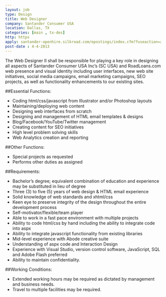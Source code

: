 ```yaml
---
layout: job
type: Design
title: Web Designer
company: Santander Consumer USA
location: Dallas, TX
categories: [main , tx-des]
http: https
apply: santander-openhire.silkroad.com/epostings/index.cfm?fuseaction=app.dspjob&jobid=335&company_id=16702&version=1
post-date : 4-4-2013
---
```


The Web Designer II shall be responsible for playing a key role in designing all aspects of Santander Consumer USA Inc’s (SC USA) and RoadLoans.com web presence and visual identity including user interfaces, new web site initiatives, social media campaigns, email marketing campaigns, SEO projects, as well as functionality enhancements to our existing sites.

##Essential Functions:

* Coding html/css/javascript from Illustrator and/or Photoshop layouts
* Maintaining/deploying web content
* Designing web interfaces from scratch
* Designing and management of HTML email templates & designs
* Blog/Facebook/YouTube/Twitter management
* Creating content for SEO initiatives
* High level problem solving skills
* Web Analytics creation and reporting

##Other Functions:

* Special projects as requested
* Performs other duties as assigned

##Requirements:

* Bachelor’s degree; equivalent combination of education and experience may be substituted in lieu of degree
* Three (3) to five (5) years of web design & HTML email experience
* Solid knowledge of web standards and xhtml/css
* Keen eye to preserve integrity of the design throughout the entire development process
* Self-motivator/flexible/team player
* Able to work in a fast pace environment with multiple projects
* Ability to code html/css by hand including the ability to integrate code into aspx
* Ability to integrate javascript functionality from existing libraries
* Mid-level experience with Abode creative suite
* Understanding of aspx code and Interaction Design
* Experience with Visual Studio, version control software, JavaScript, SQL and Adobe Flash preferred
* Ability to maintain confidentiality.

##Working Conditions:

* Extended working hours may be required as dictated by management and business needs.
* Travel to multiple facilities may be required.

